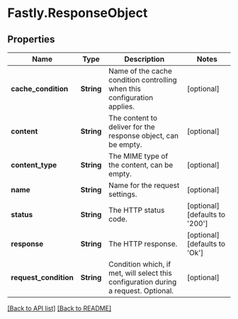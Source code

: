 # Fastly.ResponseObject

## Properties

Name | Type | Description | Notes
------------ | ------------- | ------------- | -------------
**cache_condition** | **String** | Name of the cache condition controlling when this configuration applies. | [optional] 
**content** | **String** | The content to deliver for the response object, can be empty. | [optional] 
**content_type** | **String** | The MIME type of the content, can be empty. | [optional] 
**name** | **String** | Name for the request settings. | [optional] 
**status** | **String** | The HTTP status code. | [optional]  [defaults to '200']
**response** | **String** | The HTTP response. | [optional]  [defaults to 'Ok']
**request_condition** | **String** | Condition which, if met, will select this configuration during a request. Optional. | [optional] 


[[Back to API list]](../../README.md#endpoints) [[Back to README]](../../README.md)

